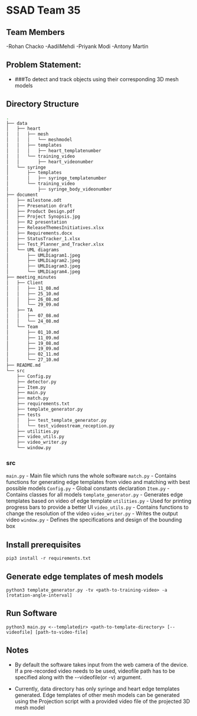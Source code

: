 # SSAD Team 35

## Team Members

-Rohan Chacko
-AadilMehdi
-Priyank Modi
-Antony Martin

## Problem Statement:

- ###To detect and track objects using their corresponding 3D mesh models

## Directory Structure
```bash
.
├── data
│   ├── heart
│   │   ├── mesh
│   │   │   └── meshmodel
│   │   ├── templates
│   │   │   ├── heart_templatenumber
│   │   └── training_video
│   │       ├── heart_videonumber
│   └── syringe
│       ├── templates
│       │   ├── syringe_templatenumber
│       └── training_video
│           ├── syringe_body_videonumber
├── document
│   ├── milestone.odt
│   ├── Presenation draft
│   ├── Product Design.pdf
│   ├── Project Synopsis.jpg
│   ├── R2 presentation
│   ├── ReleaseThemesInitiatives.xlsx
│   ├── Requirements.docx
│   ├── StatusTracker_1.xlsx
│   ├── Test_Planner_and_Tracker.xlsx
│   └── UML diagrams
│       ├── UMLDiagram1.jpeg
│       ├── UMLDiagram2.jpeg
│       ├── UMLDiagram3.jpeg
│       └── UMLDiagram4.jpeg
├── meeting_minutes
│   ├── Client
│   │   ├── 11_08.md
│   │   ├── 25_10.md
│   │   ├── 26_08.md
│   │   └── 29_09.md
│   ├── TA
│   │   ├── 07_08.md
│   │   └── 24_08.md
│   └── Team
│       ├── 01_10.md
│       ├── 11_09.md
│       ├── 19_08.md
│       ├── 19_09.md
│       ├── 02_11.md
│       └── 27_10.md
├── README.md
└── src
    ├── Config.py
    ├── detector.py
    ├── Item.py
    ├── main.py
    ├── match.py
    ├── requirements.txt
    ├── template_generator.py
    ├── tests
    │   ├── test_template_generator.py
    │   └── test_videostream_reception.py
    ├── utilities.py
    ├── video_utils.py
    ├── video_writer.py
    └── window.py
```
### src

`main.py` - Main file which runs the whole software
`match.py` - Contains functions for generating edge templates from video and matching with best possible models
`Config.py` - Global constants declaration
`Item.py` - Contains classes for all models
`template_generator.py` - Generates edge templates based on video of edge template
`utilities.py` - Used for printing progress bars to provide a better UI
`video_utils.py` - Contains functions to change the resolution of the video
`video_writer.py` - Writes the output video
`window.py` - Defines the specifications and design of the bounding box

## Install prerequisites

`pip3 install -r requirements.txt`

## Generate edge templates of mesh models

`python3 template_generator.py -tv <path-to-training-video> -a [rotation-angle-interval]`

## Run Software

`python3 main.py <--templatedir> <path-to-template-directory> [--videofile] [path-to-video-file]`

## Notes

- By default the software takes input from the web camera of the device. If a pre-recorded video needs to be used, videofile path has to be specified along with the --videofile(or -v) argument.

- Currently, data directory has only syringe and heart edge templates generated. Edge templates of other mesh models can be generated using the Projection script with a provided video file of the projected 3D mesh model
